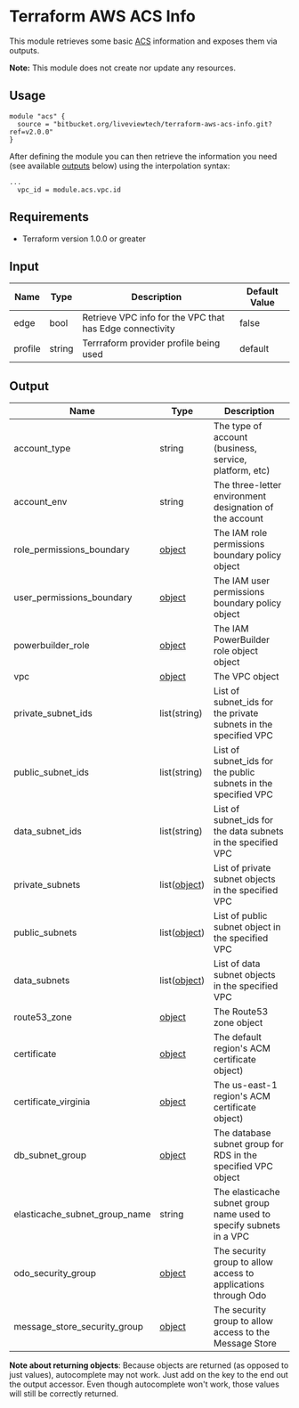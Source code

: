 # Terraform AWS ACS Info

This module retrieves some basic [ACS](https://bitbucket.org/liveviewtech/aws-acs) information and exposes them via outputs. 

**Note:** This module does not create nor update any resources.

## Usage

```hcl
module "acs" {
  source = "bitbucket.org/liveviewtech/terraform-aws-acs-info.git?ref=v2.0.0"
}
```

After defining the module you can then retrieve the information you need (see available [outputs](#output) below) using the interpolation syntax:

```hcl
...
  vpc_id = module.acs.vpc.id
```

## Requirements

* Terraform version 1.0.0 or greater

## Input

| Name    | Type   | Description                                              | Default Value |
| ------- | ------ | -------------------------------------------------------- | ------------- |
| edge    | bool   | Retrieve VPC info for the VPC that has Edge connectivity | false         |
| profile | string | Terrraform provider profile being used                   | default       |

## Output

| Name                          | Type                                                                                                                          | Description                                                        |
| ----------------------------- | ----------------------------------------------------------------------------------------------------------------------------- | ------------------------------------------------------------------ |
| account_type                  | string                                                                                                                        | The type of account (business, service, platform, etc)             |
| account_env                   | string                                                                                                                        | The three-letter environment designation of the account            |
| role_permissions_boundary     | [object](https://www.terraform.io/docs/providers/aws/d/iam_policy.html#attributes-reference)                                  | The IAM role permissions boundary policy object                    |
| user_permissions_boundary     | [object](https://www.terraform.io/docs/providers/aws/d/iam_policy.html#attributes-reference)                                  | The IAM user permissions boundary policy object                    |
| powerbuilder_role             | [object](https://www.terraform.io/docs/providers/aws/d/iam_role.html#attributes-reference)                                    | The IAM PowerBuilder role object object                            |
| vpc                           | [object](https://www.terraform.io/docs/providers/aws/d/vpc.html#attributes-reference)                                         | The VPC object                                                     |
| private_subnet_ids            | list(string)                                                                                                                  | List of subnet_ids for the private subnets in the specified VPC    |
| public_subnet_ids             | list(string)                                                                                                                  | List of subnet_ids for the public subnets in the specified VPC     |
| data_subnet_ids               | list(string)                                                                                                                  | List of subnet_ids for the data subnets in the specified VPC       |
| private_subnets               | list([object](https://www.terraform.io/docs/providers/aws/r/subnet.html#attributes-reference))                                | List of private subnet objects in the specified VPC                |
| public_subnets                | list([object](https://www.terraform.io/docs/providers/aws/r/subnet.html#attributes-reference))                                | List of public subnet object in the specified VPC                  |
| data_subnets                  | list([object](https://www.terraform.io/docs/providers/aws/r/subnet.html#attributes-reference))                                | List of data subnet objects in the specified VPC                   |
| route53_zone                  | [object](https://www.terraform.io/docs/providers/aws/r/route53_zone.html#attributes-reference)                                | The Route53 zone object                                            |
| certificate                   | [object](https://www.terraform.io/docs/providers/aws/d/acm_certificate.html#attributes-reference)                             | The default region's ACM certificate object)                       |
| certificate_virginia          | [object](https://www.terraform.io/docs/providers/aws/d/acm_certificate.html#attributes-reference)                             | The us-east-1 region's ACM certificate object)                     |
| db_subnet_group               | [object](https://registry.terraform.io/providers/hashicorp/aws/latest/docs/data-sources/db_subnet_group#attributes-reference) | The database subnet group for RDS in the specified VPC object      |
| elasticache_subnet_group_name | string                                                                                                                        | The elasticache subnet group name used to specify subnets in a VPC |
| odo_security_group            | [object](https://registry.terraform.io/providers/hashicorp/aws/latest/docs/data-sources/security_group#attributes-reference)  | The security group to allow access to applications through Odo     |
| message_store_security_group  | [object](https://registry.terraform.io/providers/hashicorp/aws/latest/docs/data-sources/security_group#attributes-reference)  | The security group to allow access to the Message Store            |

**Note about returning objects**: Because objects are returned (as opposed to just values), autocomplete may not work. Just add on the key to the end out the output accessor. Even though autocomplete won't work, those values will still be correctly returned.
